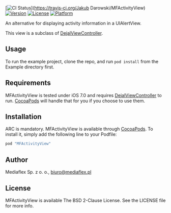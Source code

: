 [![CI Status](http://img.shields.io/travis/MediaflexPL/MFActivityView.svg?style=flat)](https://travis-ci.org/Jakub Darowski/MFActivityView)
[![Version](https://img.shields.io/cocoapods/v/MFActivityView.svg?style=flat)](http://cocoapods.org/pods/MFActivityView)
[![License](https://img.shields.io/cocoapods/l/MFActivityView.svg?style=flat)](http://cocoapods.org/pods/MFActivityView)
[![Platform](https://img.shields.io/cocoapods/p/MFActivityView.svg?style=flat)](http://cocoapods.org/pods/MFActivityView)

An alternative for displaying activity information in a UIAlertView.

This view is a subclass of [DejalViewController](https://github.com/Dejal/DejalActivityView).


## Usage

To run the example project, clone the repo, and run `pod install` from the Example directory first.

## Requirements

MFActivityView is tested under iOS 7.0 and requires [DejalViewController](https://github.com/Dejal/DejalActivityView) to run. [CocoaPods](http://cocoapods.org) will handle that for you if you choose to use them.

## Installation
ARC is mandatory.
MFActivityView is available through [CocoaPods](http://cocoapods.org). To install
it, simply add the following line to your Podfile:

```ruby
pod "MFActivityView"
```

## Author

Mediaflex Sp. z o. o., biuro@mediaflex.pl

## License

MFActivityView is available The BSD 2-Clause License. See the LICENSE file for more info.

